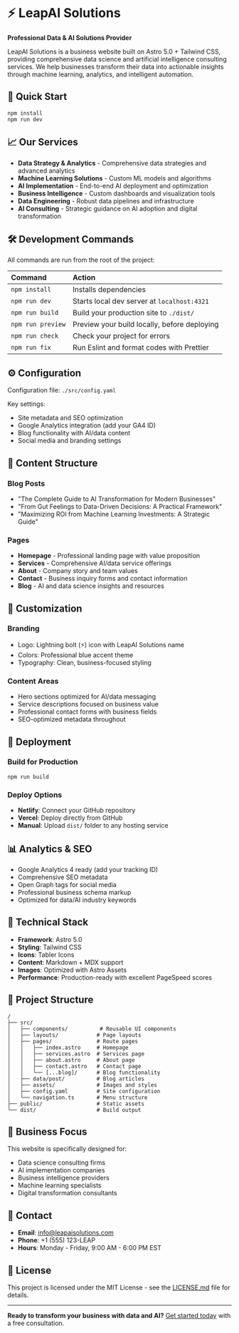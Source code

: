 # ⚡ LeapAI Solutions

**Professional Data & AI Solutions Provider**

LeapAI Solutions is a business website built on Astro 5.0 + Tailwind CSS, providing comprehensive data science and artificial intelligence consulting services. We help businesses transform their data into actionable insights through machine learning, analytics, and intelligent automation.

## 🚀 Quick Start

```shell
npm install
npm run dev
```

## 📈 Our Services

- **Data Strategy & Analytics** - Comprehensive data strategies and advanced analytics
- **Machine Learning Solutions** - Custom ML models and algorithms
- **AI Implementation** - End-to-end AI deployment and optimization
- **Business Intelligence** - Custom dashboards and visualization tools
- **Data Engineering** - Robust data pipelines and infrastructure
- **AI Consulting** - Strategic guidance on AI adoption and digital transformation

## 🛠️ Development Commands

All commands are run from the root of the project:

| Command             | Action                                             |
| :------------------ | :------------------------------------------------- |
| `npm install`       | Installs dependencies                              |
| `npm run dev`       | Starts local dev server at `localhost:4321`        |
| `npm run build`     | Build your production site to `./dist/`            |
| `npm run preview`   | Preview your build locally, before deploying       |
| `npm run check`     | Check your project for errors                      |
| `npm run fix`       | Run Eslint and format codes with Prettier          |

## ⚙️ Configuration

Configuration file: `./src/config.yaml`

Key settings:
- Site metadata and SEO optimization
- Google Analytics integration (add your GA4 ID)
- Blog functionality with AI/data content
- Social media and branding settings

## 📝 Content Structure

### Blog Posts
- "The Complete Guide to AI Transformation for Modern Businesses"
- "From Gut Feelings to Data-Driven Decisions: A Practical Framework" 
- "Maximizing ROI from Machine Learning Investments: A Strategic Guide"

### Pages
- **Homepage** - Professional landing page with value proposition
- **Services** - Comprehensive AI/data service offerings
- **About** - Company story and team values
- **Contact** - Business inquiry forms and contact information
- **Blog** - AI and data science insights and resources

## 🎨 Customization

### Branding
- Logo: Lightning bolt (⚡) icon with LeapAI Solutions name
- Colors: Professional blue accent theme
- Typography: Clean, business-focused styling

### Content Areas
- Hero sections optimized for AI/data messaging
- Service descriptions focused on business value
- Professional contact forms with business fields
- SEO-optimized metadata throughout

## 🚀 Deployment

### Build for Production
```shell
npm run build
```

### Deploy Options
- **Netlify**: Connect your GitHub repository
- **Vercel**: Deploy directly from GitHub
- **Manual**: Upload `dist/` folder to any hosting service

## 📊 Analytics & SEO

- Google Analytics 4 ready (add your tracking ID)
- Comprehensive SEO metadata
- Open Graph tags for social media
- Professional business schema markup
- Optimized for data/AI industry keywords

## 🔧 Technical Stack

- **Framework**: Astro 5.0
- **Styling**: Tailwind CSS
- **Icons**: Tabler Icons
- **Content**: Markdown + MDX support
- **Images**: Optimized with Astro Assets
- **Performance**: Production-ready with excellent PageSpeed scores

## 📁 Project Structure

```
/
├── src/
│   ├── components/          # Reusable UI components
│   ├── layouts/            # Page layouts
│   ├── pages/              # Route pages
│   │   ├── index.astro     # Homepage
│   │   ├── services.astro  # Services page
│   │   ├── about.astro     # About page
│   │   ├── contact.astro   # Contact page
│   │   └── [...blog]/      # Blog functionality
│   ├── data/post/          # Blog articles
│   ├── assets/             # Images and styles
│   ├── config.yaml         # Site configuration
│   └── navigation.ts       # Menu structure
├── public/                 # Static assets
└── dist/                   # Build output
```

## 🎯 Business Focus

This website is specifically designed for:
- Data science consulting firms
- AI implementation companies
- Business intelligence providers
- Machine learning specialists
- Digital transformation consultants

## 📧 Contact

- **Email**: info@leapaisolutions.com
- **Phone**: +1 (555) 123-LEAP
- **Hours**: Monday - Friday, 9:00 AM - 6:00 PM EST

## 📄 License

This project is licensed under the MIT License - see the [LICENSE.md](./LICENSE.md) file for details.

---

**Ready to transform your business with data and AI?** [Get started today](/contact) with a free consultation.